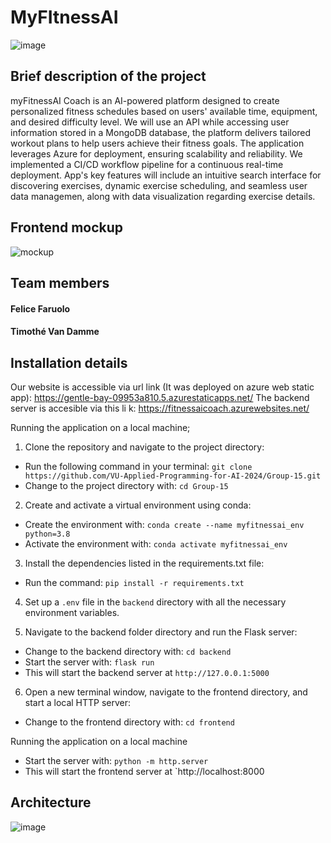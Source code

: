 # MyFItnessAI
![image](https://github.com/VU-Applied-Programming-for-AI-2024/Group-15/assets/156012070/cc0030de-bc76-4e36-9216-1a8cd9b9c43c)

## Brief description of the project
myFitnessAI Coach is an AI-powered platform designed to create personalized fitness schedules based on users' available time, equipment, and desired difficulty level. We will use an API while accessing user information stored in a MongoDB database, the platform delivers tailored workout plans to help users achieve their fitness goals. The application leverages Azure for deployment, ensuring scalability and reliability. We implemented a CI/CD workflow pipeline for a continuous real-time deployment. App's key features will include an intuitive search interface for discovering exercises, dynamic exercise scheduling, and seamless user data managemen, along with data visualization regarding exercise details. 
## Frontend mockup
![mockup](https://github.com/VU-Applied-Programming-for-AI-2024/Group-15/blob/master/frontend/images/New%20Wireframe%201.png) 
## Team members
#### Felice Faruolo 
#### Timothé Van Damme
## Installation details
Our website is accessible via url link (It was deployed on azure web static app): https://gentle-bay-09953a810.5.azurestaticapps.net/
The backend server is accesible via this li k: https://fitnessaicoach.azurewebsites.net/

Running the application on a local machine;

 1. Clone the repository and navigate to the project directory:
   - Run the following command in your terminal:
`git clone https://github.com/VU-Applied-Programming-for-AI-2024/Group-15.git`
   - Change to the project directory with: `cd Group-15`
     
 2. Create and activate a virtual environment using conda:
   - Create the environment with: `conda create --name myfitnessai_env python=3.8`
   - Activate the environment with: `conda activate myfitnessai_env`
     
 3. Install the dependencies listed in the requirements.txt file:
   - Run the command: `pip install -r requirements.txt`
     
 4. Set up a `.env` file in the `backend` directory with all the necessary environment variables.
    
 6. Navigate to the backend folder directory and run the Flask server:
   - Change to the backend directory with: `cd backend`
   - Start the server with: `flask run`
   - This will start the backend server at `http://127.0.0.1:5000`
     
 6. Open a new terminal window, navigate to the frontend directory, and start a local HTTP server:
   - Change to the frontend directory with: `cd frontend`
     
Running the application on a local machine
   - Start the server with: `python -m http.server`
   - This will start the frontend server at `http://localhost:8000

## Architecture
![image](https://github.com/VU-Applied-Programming-for-AI-2024/Group-15/assets/156012070/4bdc002a-67b3-4541-bfed-74f537f3df2a)

